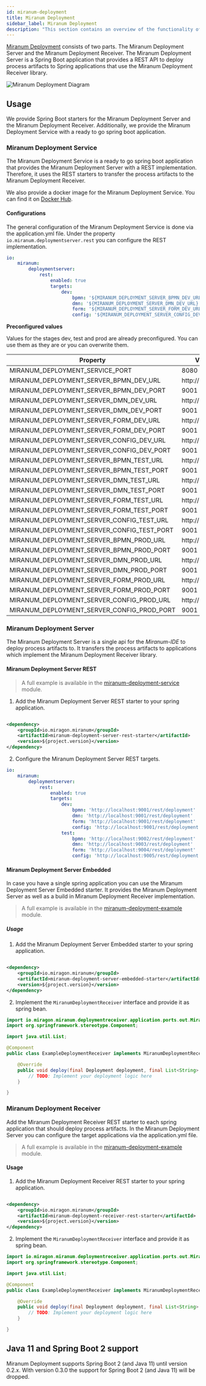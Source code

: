 ```yaml
---
id: miranum-deployment
title: Miranum Deployment
sidebar_label: Miranum Deployment  
description: "This section contains an overview of the functionality of the Miranum Modeler."
---
```


[Miranum Deployment](https://github.com/Miragon/miranum-ide/tree/main/spring-boot-apps/miranum-deployment) consists of two parts. The Miranum Deployment Server and the Miranum Deployment Receiver.
The Miranum Deployment Server is a Spring Boot application that provides a REST API to deploy process artifacts to
Spring applications that use the Miranum Deployment Receiver library.

![Miranum Deployment Diagram](static/img/miranum-deployment.png)

## Usage

We provide Spring Boot starters for the Miranum Deployment Server and the Miranum Deployment Receiver.
Additionally, we provide the Miranum Deployment Service with a ready to go spring boot application.

### Miranum Deployment Service

The Miranum Deployment Service is a ready to go spring boot application that provides the
Miranum Deployment Server with a REST implementation.
Therefore, it uses the REST starters to transfer the process artifacts to the Miranum Deployment Receiver.

We also provide a docker image for the Miranum Deployment Service. You can find it
on [Docker Hub](https://hub.docker.com/r/miragon/miranum-deployment-service).

#### Configurations

The general configuration of the Miranum Deployment Service is done via the application.yml file.
Under the property `io.miranum.deploymentserver.rest` you can configure the REST implementation.

```yaml
io:
    miranum:
        deploymentserver:
            rest:
                enabled: true
                targets:
                    dev:
                        bpmn: '${MIRANUM_DEPLOYMENT_SERVER_BPMN_DEV_URL}:${MIRANUM_DEPLOYMENT_SERVER_BPMN_DEV_PORT}/rest/deployment'
                        dmn: '${MIRANUM_DEPLOYMENT_SERVER_DMN_DEV_URL}:${MIRANUM_DEPLOYMENT_SERVER_DMN_DEV_PORT}/rest/deployment'
                        form: '${MIRANUM_DEPLOYMENT_SERVER_FORM_DEV_URL}:${MIRANUM_DEPLOYMENT_SERVER_FORM_DEV_PORT}/rest/deployment'
                        config: '${MIRANUM_DEPLOYMENT_SERVER_CONFIG_DEV_URL}:${MIRANUM_DEPLOYMENT_SERVER_CONFIG_DEV_PORT}/rest/deployment'
```

**Preconfigured values**

Values for the stages dev, test and prod are already preconfigured. You can use them as they are or you can overwrite
them.

| Property                                   | Value            |
|--------------------------------------------|------------------|
| MIRANUM_DEPLOYMENT_SERVICE_PORT            | 8080             |
| MIRANUM_DEPLOYMENT_SERVER_BPMN_DEV_URL     | http://localhost |
| MIRANUM_DEPLOYMENT_SERVER_BPMN_DEV_PORT    | 9001             |
| MIRANUM_DEPLOYMENT_SERVER_DMN_DEV_URL      | http://localhost |
| MIRANUM_DEPLOYMENT_SERVER_DMN_DEV_PORT     | 9001             |
| MIRANUM_DEPLOYMENT_SERVER_FORM_DEV_URL     | http://localhost |
| MIRANUM_DEPLOYMENT_SERVER_FORM_DEV_PORT    | 9001             |
| MIRANUM_DEPLOYMENT_SERVER_CONFIG_DEV_URL   | http://localhost |
| MIRANUM_DEPLOYMENT_SERVER_CONFIG_DEV_PORT  | 9001             |
| MIRANUM_DEPLOYMENT_SERVER_BPMN_TEST_URL    | http://localhost |
| MIRANUM_DEPLOYMENT_SERVER_BPMN_TEST_PORT   | 9001             |
| MIRANUM_DEPLOYMENT_SERVER_DMN_TEST_URL     | http://localhost |
| MIRANUM_DEPLOYMENT_SERVER_DMN_TEST_PORT    | 9001             |
| MIRANUM_DEPLOYMENT_SERVER_FORM_TEST_URL    | http://localhost |
| MIRANUM_DEPLOYMENT_SERVER_FORM_TEST_PORT   | 9001             |
| MIRANUM_DEPLOYMENT_SERVER_CONFIG_TEST_URL  | http://localhost |
| MIRANUM_DEPLOYMENT_SERVER_CONFIG_TEST_PORT | 9001             |
| MIRANUM_DEPLOYMENT_SERVER_BPMN_PROD_URL    | http://localhost |
| MIRANUM_DEPLOYMENT_SERVER_BPMN_PROD_PORT   | 9001             |
| MIRANUM_DEPLOYMENT_SERVER_DMN_PROD_URL     | http://localhost |
| MIRANUM_DEPLOYMENT_SERVER_DMN_PROD_PORT    | 9001             |
| MIRANUM_DEPLOYMENT_SERVER_FORM_PROD_URL    | http://localhost |
| MIRANUM_DEPLOYMENT_SERVER_FORM_PROD_PORT   | 9001             |
| MIRANUM_DEPLOYMENT_SERVER_CONFIG_PROD_URL  | http://localhost |
| MIRANUM_DEPLOYMENT_SERVER_CONFIG_PROD_PORT | 9001             |

### Miranum Deployment Server

The Miranum Deployment Server is a single api for the *Miranum-IDE* to deploy process artifacts to.
It transfers the process artifacts to applications which implement the Miranum Deployment Receiver library.

#### Miranum Deployment Server REST

> A full example is available in the [miranum-deployment-service](https://github.com/Miragon/miranum-ide/tree/main/spring-boot-apps/miranum-deployment/miranum-deployment-service) module.

1. Add the Miranum Deployment Server REST starter to your spring application.

```xml

<dependency>
    <groupId>io.miragon.miranum</groupId>
    <artifactId>miranum-deployment-server-rest-starter</artifactId>
    <version>${project.version}</version>
</dependency>
```

2. Configure the Miranum Deployment Server REST targets.

```yaml
io:
    miranum:
        deploymentserver:
            rest:
                enabled: true
                targets:
                    dev:
                        bpmn: 'http://localhost:9001/rest/deployment'
                        dmn: 'http://localhost:9001/rest/deployment'
                        form: 'http://localhost:9001/rest/deployment'
                        config: 'http://localhost:9001/rest/deployment'
                    test:
                        bpmn: 'http://localhost:9002/rest/deployment'
                        dmn: 'http://localhost:9003/rest/deployment'
                        form: 'http://localhost:9004/rest/deployment'
                        config: 'http://localhost:9005/rest/deployment'
```

#### Miranum Deployment Server Embedded

In case you have a single spring application you can use the Miranum Deployment Server Embedded starter.
It provides the Miranum Deployment Server as well as a build in Miranum Deployment Receiver implementation.

> A full example is available in the [miranum-deployment-example](https://github.com/Miragon/miranum-ide/tree/main/spring-boot-apps/miranum-deployment/miranum-deployment-example) module.

##### Usage

1. Add the Miranum Deployment Server Embedded starter to your spring application.

```xml

<dependency>
    <groupId>io.miragon.miranum</groupId>
    <artifactId>miranum-deployment-server-embedded-starter</artifactId>
    <version>${project.version}</version>
</dependency>
```

2. Implement the `MiranumDeploymentReceiver` interface and provide it as spring bean.

```java
import io.miragon.miranum.deploymentreceiver.application.ports.out.MiranumDeploymentReceiver;
import org.springframework.stereotype.Component;

import java.util.List;

@Component
public class ExampleDeploymentReceiver implements MiranumDeploymentReceiver {

    @Override
    public void deploy(final Deployment deployment, final List<String> tags) {
        // TODO: Implement your deployment logic here
    }

}
```

### Miranum Deployment Receiver

Add the Miranum Deployment Receiver REST starter to each spring application that should deploy process artifacts.
In the Miranum Deployment Server you can configure the target applications via the application.yml file.

> A full example is available in the [miranum-deployment-example](https://github.com/Miragon/miranum-ide/tree/main/spring-boot-apps/miranum-deployment/miranum-deployment-example) module.

#### Usage

1. Add the Miranum Deployment Receiver REST starter to your spring application.

```xml

<dependency>
    <groupId>io.miragon.miranum</groupId>
    <artifactId>miranum-deployment-receiver-rest-starter</artifactId>
    <version>${project.version}</version>
</dependency>
```

2. Implement the `MiranumDeploymentReceiver` interface and provide it as spring bean.

```java
import io.miragon.miranum.deploymentreceiver.application.ports.out.MiranumDeploymentReceiver;
import org.springframework.stereotype.Component;

import java.util.List;

@Component
public class ExampleDeploymentReceiver implements MiranumDeploymentReceiver {

    @Override
    public void deploy(final Deployment deployment, final List<String> tags) {
        // TODO: Implement your deployment logic here
    }

}
```

## Java 11 and Spring Boot 2 support

Miranum Deployment supports Spring Boot 2 (and Java 11) until version 0.2.x.
With version 0.3.0 the support for Spring Boot 2 (and Java 11) will be dropped.
